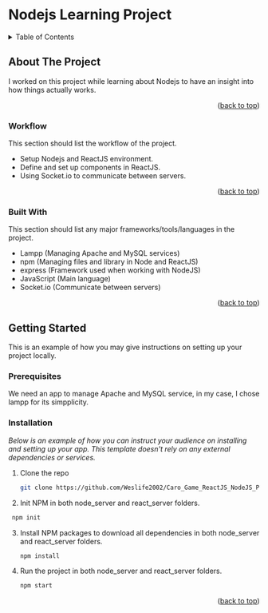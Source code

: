 # Nodejs Learning Project

<!-- TABLE OF CONTENTS -->
<details>
  <summary>Table of Contents</summary>
  <ol>
    <li>
      <a href="#about-the-project">About The Project</a>
      <ul>
        <li><a href="#workflow">Workflow</a></li>
        <li><a href="#built-with">Built With</a></li>
      </ul>
    </li>
    <li>
      <a href="#getting-started">Getting Started</a>
      <ul>
        <li><a href="#prerequisites">Prerequisites</a></li>
        <li><a href="#installation">Installation</a></li>
      </ul>
    </li>
  </ol>
</details>

<!-- ABOUT THE PROJECT -->
## About The Project

I worked on this project while learning about Nodejs to have an insight into how things actually works.

<p align="right">(<a href="#top">back to top</a>)</p>

### Workflow

This section should list the workflow of the project.

* Setup Nodejs and ReactJS environment.
* Define and set up components in ReactJS.
* Using Socket.io to communicate between servers.

<p align="right">(<a href="#top">back to top</a>)</p>

### Built With

This section should list any major frameworks/tools/languages in the project.

* Lampp (Managing Apache and MySQL services)
* npm (Managing files and library in Node and ReactJS)
* express (Framework used when working with NodeJS)
* JavaScript (Main language)
* Socket.io (Communicate between servers)

<p align="right">(<a href="#top">back to top</a>)</p>

<!-- GETTING STARTED -->
## Getting Started

This is an example of how you may give instructions on setting up your project locally.

### Prerequisites

We need an app to manage Apache and MySQL service, in my case, I chose lampp for its simpplicity.

### Installation

_Below is an example of how you can instruct your audience on installing and setting up your app. This template doesn't rely on any external dependencies or services._

1. Clone the repo
   ```sh
   git clone https://github.com/Weslife2002/Caro_Game_ReactJS_NodeJS_Project.git
   ```
2. Init NPM in both node_server and react_server folders.
  ```sh
   npm init
   ```
3. Install NPM packages to download all dependencies in both node_server and react_server folders.
   ```sh
   npm install
   ```
4. Run the project in both node_server and react_server folders.
   ```sh
   npm start
   ```

<p align="right">(<a href="#top">back to top</a>)</p>
